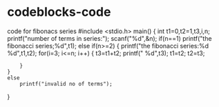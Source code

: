 # codeblocks-code
code for fibonacs series
#include <stdio.h>
main()
{
    int t1=0,t2=1,t3,i,n;
    printf("number of terms in series:");
    scanf("%d",&n);
    if(n==1)
        printf("the fibonacci series;%d",t1);
    else if(n>=2)
    {
        printf("the fibonacci series:%d %d",t1,t2);
        for(i=3; i<=n; i++)
        {
            t3=t1+t2;
            printf(" %d",t3);
            t1=t2;
            t2=t3;

        }
    }
    else
        printf("invalid no of terms");
}
